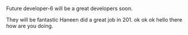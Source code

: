 Future developer-6 will be a great developers soon.

They will be fantastic
Haneen did a great job in 201. 
ok ok ok
hello there how are you doing.